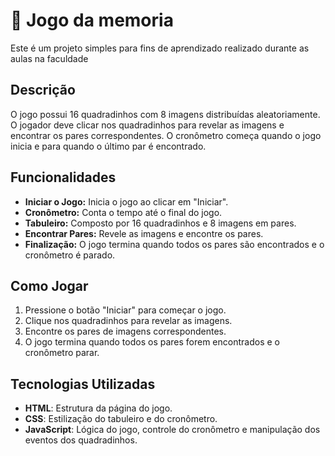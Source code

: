 # 🧩 Jogo da memoria

Este é um projeto simples para fins de aprendizado realizado durante as aulas na faculdade
## Descrição

O jogo possui 16 quadradinhos com 8 imagens distribuídas aleatoriamente. O jogador deve clicar nos quadradinhos para revelar as imagens e encontrar os pares correspondentes. O cronômetro começa quando o jogo inicia e para quando o último par é encontrado.
## Funcionalidades

- **Iniciar o Jogo:** Inicia o jogo ao clicar em "Iniciar".
- **Cronômetro:** Conta o tempo até o final do jogo.
- **Tabuleiro:** Composto por 16 quadradinhos e 8 imagens em pares.
- **Encontrar Pares:** Revele as imagens e encontre os pares.
- **Finalização:** O jogo termina quando todos os pares são encontrados e o cronômetro é parado.

## Como Jogar

1. Pressione o botão "Iniciar" para começar o jogo.
2. Clique nos quadradinhos para revelar as imagens.
3. Encontre os pares de imagens correspondentes.
4. O jogo termina quando todos os pares forem encontrados e o cronômetro parar.

## Tecnologias Utilizadas

- **HTML**: Estrutura da página do jogo.
- **CSS**: Estilização do tabuleiro e do cronômetro.
- **JavaScript**: Lógica do jogo, controle do cronômetro e manipulação dos eventos dos quadradinhos.

